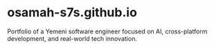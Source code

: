 # osamah-s7s.github.io
Portfolio of a Yemeni software engineer focused on AI, cross-platform development, and real-world tech innovation.
